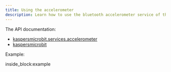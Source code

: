 ```yaml
---
title: Using the accelerometer
description: Learn how to use the bluetooth accelerometer service of the micro:bit from python (by example)
---
```


The API documentation: 

- [kaspersmicrobit.services.accelerometer](reference/services/accelerometer.md)
- [kaspersmicrobit](reference/kaspersmicrobit.md)

Example:

<!--codeinclude-->
[](../examples/microbit-accelerometer.py) inside_block:example
<!--/codeinclude-->
